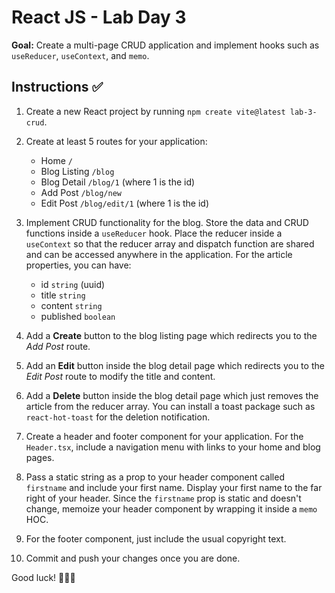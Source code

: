 # React JS - Lab Day 3

**Goal:** Create a multi-page CRUD application and implement hooks such as `useReducer`, `useContext`, and `memo`.

## Instructions ✅

1. Create a new React project by running `npm create vite@latest lab-3-crud`.
2. Create at least 5 routes for your application:

    - Home `/`
    - Blog Listing `/blog`
    - Blog Detail `/blog/1` (where 1 is the id)
    - Add Post `/blog/new`
    - Edit Post `/blog/edit/1` (where 1 is the id)

3. Implement CRUD functionality for the blog. Store the data and CRUD functions inside a `useReducer` hook. Place the reducer inside a `useContext` so that the reducer array and dispatch function are shared and can be accessed anywhere in the application. For the article properties, you can have:

    - id `string` (uuid)
    - title `string`
    - content `string`
    - published `boolean`

4. Add a **Create** button to the blog listing page which redirects you to the *Add Post* route.
5. Add an **Edit** button inside the blog detail page which redirects you to the *Edit Post* route to modify the title and content.
6. Add a **Delete** button inside the blog detail page which just removes the article from the reducer array. You can install a toast package such as `react-hot-toast` for the deletion notification.
7. Create a header and footer component for your application. For the `Header.tsx`, include a navigation menu with links to your home and blog pages.
8. Pass a static string as a prop to your header component called `firstname` and include your first name. Display your first name to the far right of your header. Since the `firstname` prop is static and doesn't change, memoize your header component by wrapping it inside a `memo` HOC.
9. For the footer component, just include the usual copyright text.
10. Commit and push your changes once you are done.

Good luck! 🎉🎉🎉
